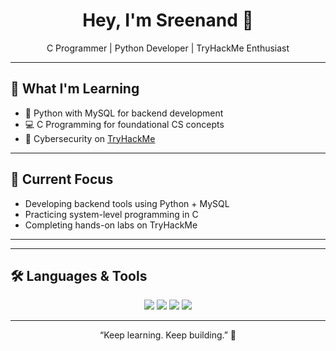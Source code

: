 <h1 align="center">Hey, I'm Sreenand 👋</h1>
<p align="center">C Programmer | Python Developer | TryHackMe Enthusiast</p>

---

## 🧠 What I'm Learning

- 🐍 Python with MySQL for backend development  
- 💻 C Programming for foundational CS concepts  
- 🔐 Cybersecurity on [TryHackMe](https://tryhackme.com/p/CEH.KOMBAN)

---

## 🚀 Current Focus

- Developing backend tools using Python + MySQL  
- Practicing system-level programming in C  
- Completing hands-on labs on TryHackMe

---



---

## 🛠️ Languages & Tools

<p align="center">
  <img src="https://img.shields.io/badge/C-00599C?style=for-the-badge&logo=c&logoColor=white"/>
  <img src="https://img.shields.io/badge/Python-3776AB?style=for-the-badge&logo=python&logoColor=white"/>
  <img src="https://img.shields.io/badge/MySQL-00758F?style=for-the-badge&logo=mysql&logoColor=white"/>
  <img src="https://img.shields.io/badge/TryHackMe-EF4444?style=for-the-badge&logo=tryhackme&logoColor=white"/>
</p>

---

<p align="center">“Keep learning. Keep building.” 🔧</p>
